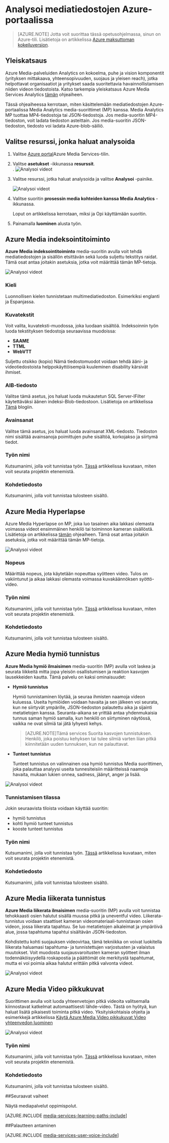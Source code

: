 <properties
    pageTitle="Analysoi mediatiedostojen Azure-portaalissa | Microsoft Azure"
    description="Tässä ohjeaiheessa kerrotaan, miten käsittelemään mediatiedostojen Azure-portaalissa Media Analytics media-suorittimet (MP) kanssa."
    services="media-services"
    documentationCenter=""
    authors="Juliako"
    manager="erikre"
    editor=""/>

<tags
    ms.service="media-services"
    ms.workload="media"
    ms.tgt_pltfrm="na"
    ms.devlang="na"
    ms.topic="article"
    ms.date="10/24/2016"
    ms.author="juliako"/>


# <a name="analyze-your-media-using-the-azure-portal"></a>Analysoi mediatiedostojen Azure-portaalissa

> [AZURE.NOTE] Jotta voit suorittaa tässä opetusohjelmassa, sinun on Azure-tili. Lisätietoja on artikkelissa [Azure maksuttoman kokeiluversion](https://azure.microsoft.com/pricing/free-trial/). 

## <a name="overview"></a>Yleiskatsaus

Azure Media-palveluiden Analytics on kokoelma, puhe ja vision komponentit (yrityksen mittakaava, yhteensopivuuden, suojaus ja yleisen reach), jotka helpottavat organisaatiot ja yritykset saada suoritettavia havainnollistamisen niiden videon tiedostoista. Katso tarkempia yleiskatsaus Azure Media Services Analytics [tämän](media-services-analytics-overview.md) ohjeaiheen. 

Tässä ohjeaiheessa kerrotaan, miten käsittelemään mediatiedostojen Azure-portaalissa Media Analytics media-suorittimet (MP) kanssa. Media Analytics MP tuottaa MP4-tiedostoja tai JSON-tiedostoja. Jos media-suoritin MP4-tiedoston, voit ladata tiedoston asteittain. Jos media-suoritin JSON-tiedoston, tiedosto voi ladata Azure-blob-säiliö. 

## <a name="choose-an-asset-that-you-want-to-analyze"></a>Valitse resurssi, jonka haluat analysoida 
 
1. Valitse [Azure portal](https://portal.azure.com/)Azure Media Services-tilin.
2. Valitse **asetukset** -ikkunassa **resurssit**.  
.
    ![Analysoi videot](./media/media-services-portal-analyze/media-services-portal-analyze001.png)

2. Valitse resurssi, jotka haluat analysoida ja valitse **Analysoi** -painike.
        
    ![Analysoi videot](./media/media-services-portal-analyze/media-services-portal-analyze002.png)

3. Valitse suoritin **prosessin media kohteiden kanssa Media Analytics** -ikkunassa. 

    Loput on artikkelissa kerrotaan, miksi ja Opi käyttämään suoritin. 
   
4. Painamalla **luominen** alusta työn.

## <a name="azure-media-indexer"></a>Azure Media indeksointitoiminto

**Azure Media indeksointitoiminto** media-suoritin avulla voit tehdä mediatiedostojen ja sisällön etsittävän sekä luoda suljettu tekstitys raidat. Tämä osat antaa joitakin asetuksia, jotka voit määrittää tämän MP-tietoja.

![Analysoi videot](./media/media-services-portal-analyze/media-services-portal-analyze003.png)

### <a name="language"></a>Kieli

Luonnollisen kielen tunnistetaan multimediatiedoston. Esimerkiksi englanti ja Espanjassa. 

### <a name="captions"></a>Kuvatekstit

Voit valita, kuvateksti-muodossa, joka luodaan sisältöä. Indeksoinnin työn luoda tekstityksen tiedostoja seuraavissa muodoissa:  

- **SAAME**
- **TTML**
- **WebVTT**

Suljettu otsikko (kopio) Nämä tiedostomuodot voidaan tehdä ääni- ja videotiedostoista helppokäyttöisempiä kuuleminen disability kärsivät ihmiset.

### <a name="aib-file"></a>AIB-tiedosto

Valitse tämä asetus, jos haluat luoda mukautetun SQL Server-IFilter käytettäväksi äänen indeksi-Blob-tiedostoon. Lisätietoja on artikkelissa [Tämä](https://azure.microsoft.com/blog/using-aib-files-with-azure-media-indexer-and-sql-server/) blogiin.

### <a name="keywords"></a>Avainsanat

Valitse tämä asetus, jos haluat luoda avainsanat XML-tiedosto. Tiedoston nimi sisältää avainsanoja poimittujen puhe sisältöä, korkojakso ja siirtymä tiedot.

### <a name="job-name"></a>Työn nimi

Kutsumanimi, jolla voit tunnistaa työn. [Tässä](media-services-portal-check-job-progress.md) artikkelissa kuvataan, miten voit seurata projektin etenemistä. 

### <a name="output-file"></a>Kohdetiedosto

Kutsumanimi, jolla voit tunnistaa tulosteen sisältö. 

## <a name="azure-media-hyperlapse"></a>Azure Media Hyperlapse

Azure Media Hyperlapse on MP, joka luo tasainen aika lakkasi olemasta voimassa videot ensimmäinen henkilö tai toiminnon kameran sisällöstä.  Lisätietoja on artikkelissa [tämän](media-services-hyperlapse-content.md) ohjeaiheen. Tämä osat antaa joitakin asetuksia, jotka voit määrittää tämän MP-tietoja.

![Analysoi videot](./media/media-services-portal-analyze/media-services-portal-analyze004.png)

### <a name="speed"></a>Nopeus 

Määrittää nopeus, jota käytetään nopeuttaa syötteen video. Tulos on vakiintunut ja aikaa lakkasi olemasta voimassa kuvakäännöksen syöttö-video.

### <a name="job-name"></a>Työn nimi

Kutsumanimi, jolla voit tunnistaa työn. [Tässä](media-services-portal-check-job-progress.md) artikkelissa kuvataan, miten voit seurata projektin etenemistä. 

### <a name="output-file"></a>Kohdetiedosto

Kutsumanimi, jolla voit tunnistaa tulosteen sisältö. 

## <a name="azure-media-face-detector"></a>Azure Media hymiö tunnistus

**Azure Media hymiö ilmaisimen** media-suoritin (MP) avulla voit laskea ja seurata liikkeitä mitta jopa yleisön osallistumisen ja reaktion kasvojen lausekkeiden kautta. Tämä palvelu on kaksi ominaisuudet: 

- **Hymiö tunnistus**

    Hymiö tunnistaminen löytää, ja seuraa ihmisten naamoja videon kuluessa. Useita hymiöiden voidaan havaita ja sen jälkeen voi seurata, kun ne siirtyvät ympärille, JSON-tiedoston palautettu aika ja sijainti metatietojen kanssa. Seuranta-aikana se yrittää antaa yhdenmukaisia tunnus saman hymiö samalla, kun henkilö on siirtyminen näytössä, vaikka ne ovat silmiä tai jätä lyhyesti kehys.

    >[AZURE.NOTE]Tämä services Suorita kasvojen tunnistuksen. Henkilö, joka poistuu kehyksen tai tulee silmiä varten liian pitkä kiinnitetään uuden tunnuksen, kun ne palauttavat.

- **Tunteet tunnistus**
    
    Tunteet tunnistus on valinnainen osa hymiö tunnistus Media suorittimen, joka palauttaa analyysi useita tunnesiteisiin määritteissä naamoja havaita, mukaan lukien onnea, sadness, jäänyt, anger ja lisää. 

![Analysoi videot](./media/media-services-portal-analyze/media-services-portal-analyze005.png)

### <a name="detection-mode"></a>Tunnistamisen tilassa

Jokin seuraavista tiloista voidaan käyttää suoritin:

- hymiö tunnistus
- kohti hymiö tunteet tunnistus
- kooste tunteet tunnistus

### <a name="job-name"></a>Työn nimi

Kutsumanimi, jolla voit tunnistaa työn. [Tässä](media-services-portal-check-job-progress.md) artikkelissa kuvataan, miten voit seurata projektin etenemistä. 

### <a name="output-file"></a>Kohdetiedosto

Kutsumanimi, jolla voit tunnistaa tulosteen sisältö. 

## <a name="azure-media-motion-detector"></a>Azure Media liikerata tunnistus

**Azure Media liikerata ilmaisimen** media-suoritin (MP) avulla voit tunnistaa tehokkaasti osien halutut sisällä muussa pitkä ja uneventful video. Liikerata-tunnistus voidaan staattiset kameran videomateriaali-tunnistavan osien videon, jossa liikerata tapahtuu. Se luo metatietojen aikaleimat ja ympäröivä alue, jossa tapahtuma tapahtui sisältävän JSON-tiedoston.

Kohdistettu kohti suojauksen videovirtaa, tämä tekniikka on voivat luokitella liikerata haluamasi tapahtuma- ja tunnistettujen varjostusten ja valaistus muutokset. Voit muodosta suojausvaroitusten kameran syötteet ilman todennäköisyydellä roskapostia ja päättömät ole merkitystä tapahtumat, mutta ei voi poimia aikaa halutut erittäin pitkä valvonta videot.

![Analysoi videot](./media/media-services-portal-analyze/media-services-portal-analyze006.png)

## <a name="azure-media-video-thumbnails"></a>Azure Media Video pikkukuvat

Suorittimen avulla voit luoda yhteenvetojen pitkä videoita valitsemalla kiinnostavat katkelmat automaattisesti lähde-video. Tästä on hyötyä, kun haluat lisätä pikaisesti toiminta pitkä video. Yksityiskohtaisia ohjeita ja esimerkkejä artikkelissa [Käytä Azure Media Video pikkukuvat Video yhteenvedon luominen](media-services-video-summarization.md)

![Analysoi videot](./media/media-services-portal-analyze/media-services-portal-analyze008.png)

### <a name="job-name"></a>Työn nimi

Kutsumanimi, jolla voit tunnistaa työn. [Tässä](media-services-portal-check-job-progress.md) artikkelissa kuvataan, miten voit seurata projektin etenemistä. 

### <a name="output-file"></a>Kohdetiedosto

Kutsumanimi, jolla voit tunnistaa tulosteen sisältö. 


##<a name="next-steps"></a>Seuraavat vaiheet

Näytä mediapalvelut oppimispolut.

[AZURE.INCLUDE [media-services-learning-paths-include](../../includes/media-services-learning-paths-include.md)]

##<a name="provide-feedback"></a>Palautteen antaminen

[AZURE.INCLUDE [media-services-user-voice-include](../../includes/media-services-user-voice-include.md)]


